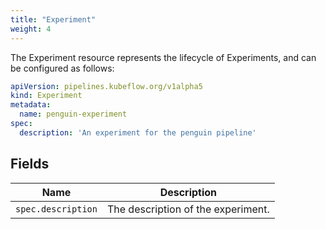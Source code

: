 ```yaml
---
title: "Experiment"
weight: 4
---
```


The Experiment resource represents the lifecycle of Experiments,
and can be configured as follows:

```yaml
apiVersion: pipelines.kubeflow.org/v1alpha5
kind: Experiment
metadata:
  name: penguin-experiment
spec:
  description: 'An experiment for the penguin pipeline'
```

## Fields

| Name               | Description                        |
|--------------------|------------------------------------|
| `spec.description` | The description of the experiment. |
